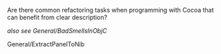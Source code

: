 Are there common refactoring tasks when programming with Cocoa that can benefit from clear description?

*also see General/BadSmellsInObjC*

General/ExtractPanelToNib